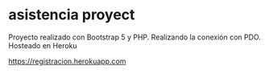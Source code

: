 # asistencia proyect
Proyecto realizado con Bootstrap 5 y PHP. Realizando la conexión con PDO. 
Hosteado en Heroku 

https://registracion.herokuapp.com

